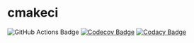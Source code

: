 # cmakeci

![GitHub Actions Badge](https://github.com/vkitchen/winci/actions/workflows/cmake-single-platform.yml/badge.svg)
[![Codecov Badge](https://codecov.io/gh/vkitchen/cmakeci/graph/badge.svg?token=5B45AM0E0U)](https://codecov.io/gh/vkitchen/cmakeci)
[![Codacy Badge](https://app.codacy.com/project/badge/Grade/e3f05c9d3de049b2876294e0a59258d9)](https://app.codacy.com/gh/vkitchen/cmakeci/dashboard)
